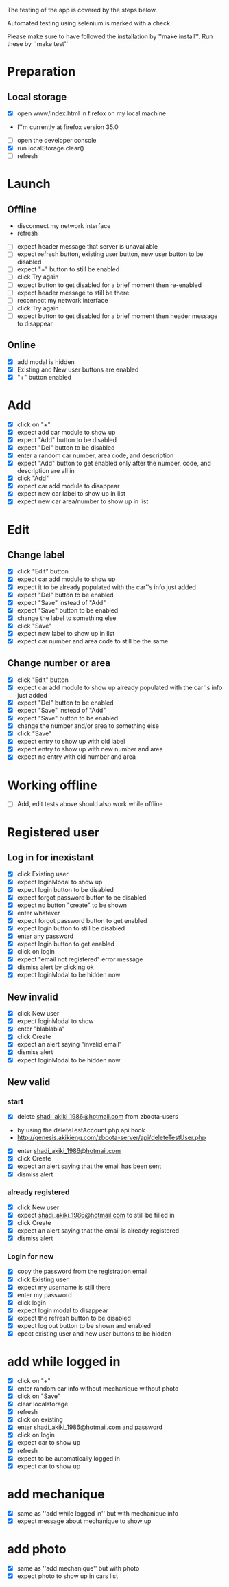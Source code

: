 The testing of the app is covered by the steps below.

Automated testing using selenium is marked with a check.

Please make sure to have followed the installation by ''make install''. Run these by ''make test'' 


# Preparation
## Local storage
* [x] open www/index.html in firefox on my local machine
 * I''m currently at firefox version 35.0
* [ ] open the developer console
* [x] run localStorage.clear()
* [ ] refresh

# Launch
## Offline
* disconnect my network interface
* refresh
 * [ ] expect header message that server is unavailable
 * [ ] expect refresh button, existing user button, new user button to be disabled
 * [ ] expect "+" button to still be enabled
* [ ] click Try again
 * [ ] expect button to get disabled for a brief moment then re-enabled
 * [ ] expect header message to still be there
* [ ] reconnect my network interface
* [ ] click Try again
 * [ ] expect button to get disabled for a brief moment then header message to disappear

## Online
* [x] add modal is hidden
* [x] Existing and New user buttons are enabled
* [x] "+" button enabled

# Add
* [x] click on "+"
 * [x] expect add car module to show up
 * [x] expect "Add" button to be disabled
 * [x] expect "Del" button to be disabled
* [x] enter a random car number, area code, and description
 * [x] expect "Add" button to get enabled only after the number, code, and description are all in
* [x] click "Add"
 * [x] expect car add module to disappear
 * [x] expect new car label to show up in list
 * [x] expect new car area/number to show up in list

# Edit
## Change label
* [x] click "Edit" button
 * [x] expect car add module to show up
 * [x] expect it to be already populated with the car''s info just added
 * [x] expect "Del" button to be enabled
 * [x] expect "Save" instead of "Add"
 * [x] expect "Save" button to be enabled
* [x] change the label to something else
* [x] click "Save"
 * [x] expect new label to show up in list
 * [x] expect car number and area code to still be the same

## Change number or area
* [x] click "Edit" button
 * [x] expect car add module to show up already populated with the car''s info just added
 * [x] expect "Del" button to be enabled
 * [x] expect "Save" instead of "Add"
 * [x] expect "Save" button to be enabled
* [x] change the number and/or area to something else
* [x] click "Save"
 * [x] expect entry to show up with old label
 * [x] expect entry to show up with new number and area
 * [x] expect no entry with old number and area

# Working offline
* [ ] Add, edit tests above should also work while offline

# Registered user
## Log in for inexistant
* [x] click Existing user
 * [x] expect loginModal to show up
 * [x] expect login button to be disabled
 * [x] expect forgot password button to be disabled
 * [x] expect no button "create" to be shown
* [x] enter whatever
 * [x] expect forgot password button to get enabled
 * [x] expect login button to still be disabled
* [x] enter any password
 * [x] expect login button to get enabled
* [x] click on login
 * [x] expect "email not registered" error message
* [x] dismiss alert by clicking ok
 * [x] expect loginModal to be hidden now

## New invalid
* [x] click New user
 * [x] expect loginModal to show
* [x] enter "blablabla"
* [x] click Create
 * [x] expect an alert saying "invalid email"
* [x] dismiss alert
 * [x] expect loginModal to be hidden now

## New valid
### start
* [x] delete shadi_akiki_1986@hotmail.com from zboota-users
 * by using the deleteTestAccount.php api hook
 * http://genesis.akikieng.com/zboota-server/api/deleteTestUser.php
* [x] enter shadi_akiki_1986@hotmail.com
* [x] click Create
 * [x] expect an alert saying that the email has been sent
* [x] dismiss alert

### already registered
* [x] click New user
 * [x] expect shadi_akiki_1986@hotmail.com to still be filled in
* [x] click Create
 * [x] expect an alert saying that the email is already registered
* [x] dismiss alert

### Login for new
* [x] copy the password from the registration email
* [x] click Existing user
 * [x] expect my username is still there
* [x] enter my password
* [x] click login
 * [x] expect login modal to disappear
 * [x] expect the refresh button to be disabled
 * [x] expect log out button to be shown and enabled
 * [x] epect existing user and new user buttons to be hidden

# add while logged in
* [x] click on "+"
* [x] enter random car info without mechanique without photo
* [x] click on "Save"
* [x] clear localstorage
* [x] refresh
* [x] click on existing
* [x] enter shadi_akiki_1986@hotmail.com and password
* [x] click on login
 * [x] expect car to show up
* [x] refresh
 * [x] expect to be automatically logged in
 * [x] expect car to show up

# add mechanique
* [x] same as ''add while logged in'' but with mechanique info
 * [x] expect message about mechanique to show up

# add photo
* [x] same as ''add mechanique'' but with photo
 * [x] expect photo to show up in cars list
